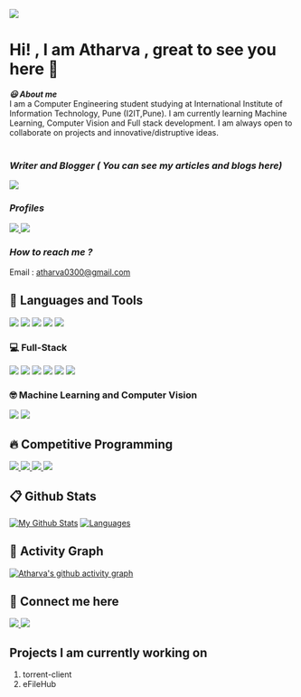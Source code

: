 ![](https://komarev.com/ghpvc/?username=atharva0300&label=Profile+Views&color=blue&style=flat)

# **Hi! , I am Atharva , great to see you here 👋**
                                                               
***:smiley: About me***
<br/>
I am a Computer Engineering student studying at International Institute of Information Technology, Pune (I2IT,Pune). I am currently learning Machine Learning, Computer Vision and Full stack development. I am always open to collaborate on projects and innovative/distruptive ideas.<br/><br/>

### <i>Writer and Blogger ( You can see my articles and blogs here)</i>
<a href="https://dev.to/atharva0300">
<img src="https://img.shields.io/badge/-Dev.to-orange?style=for-the-badge&logo=devdotto">
</a>
<br/>

### <i>Profiles</i> 
<a href="https://auth.geeksforgeeks.org/user/atharvapc20021/profile">
<img src="https://img.shields.io/badge/-GeeksForGeeks-grey?style=for-the-badge&logo=geeksforgeeks">
</a>
<a href="https://www.hackerrank.com/atharva0300">
<img src="https://img.shields.io/badge/-Hackerrank-purple?style=for-the-badge&logo=hackerrank">
</a>
<br/>

### <i>How to reach me ?</i> 
Email : atharva0300@gmail.com


## **:wrench: Languages and Tools** 
<div>
<img src="https://img.shields.io/badge/-Python-orange?style=for-the-badge&logo=python">
<img src="https://img.shields.io/badge/-C%2B%2B-black?style=for-the-badge&logo=cplusplus">
<img src="https://img.shields.io/badge/-THREEjs-black?style=for-the-badge&logo=threedotjs" />
<img src="https://img.shields.io/badge/-Markdown-pink?style=for-the-badge&logo=markdown"/>
<img src="https://img.shields.io/badge/-WebGL-brown?style=for-the-badge&logo=webgl">
</div>

### 💻 Full-Stack
<div>
<img src="https://img.shields.io/badge/-HTML-greeb?style=for-the-badge&logo=html5">
<img src="https://img.shields.io/badge/-CSS-blue?style=for-the-badge&logo=css3">
<img src="https://img.shields.io/badge/-Javascript-lightgrey?style=for-the-badge&logo=javascript">
<img src="https://img.shields.io/badge/-Reactjs-black?style=for-the-badge&logo=react">
<img src="https://img.shields.io/badge/-Nodejs-grey?style=for-the-badge&logo=nodedotjs">
<img src="https://img.shields.io/badge/-Expressjs-maroon?style=for-the-badge&logo=express">
  </div>
  
### 🤓 Machine Learning and Computer Vision
<div>
<img src="https://img.shields.io/badge/-Tensorflow-black?style=for-the-badge&logo=tensorflow"/>
<img src="https://img.shields.io/badge/-OpenCV-yellow?style=for-the-badge&logo=opencv"/>
  </div>
  
## 🔥 Competitive Programming
<a href="https://www.codechef.com/users/atharva0300">
<img src="https://img.shields.io/badge/-Codechef-brown?style=for-the-badge&logo=codechef">
</a>
<a href="https://codeforces.com/profile/atharva0300">
<img src="https://img.shields.io/badge/-Codeforces-lightgrey?style=for-the-badge&logo=codeforces">
</a>
<a href="https://www.spoj.com/users/atharva0300">
<img src="https://img.shields.io/badge/-SPOJ-brightgreen?style=for-the-badge&logo=spoj">
</a>
<a href="https://atcoder.jp/users/atharva0300">
<img src="https://img.shields.io/badge/-AtCoder-orange?style=for-the-badge&logo=atcoder">
</a>
<br/>

</a>


## 📋 **Github Stats**
[![My Github Stats](https://github-readme-stats.vercel.app/api?username=atharva0300&show_provate=true&theme=algolia&show_icons=true&show_owner=true)](https://github.com/atharva0300/github-readme-stats)
[![Languages](https://github-readme-stats.vercel.app/api/top-langs/?username=atharva0300&theme=algolia&card_width=445&lang_count=8&layout=compact)](https://github.com/atharva0300/github-readme-stats)

## 👊 Activity Graph
[![Atharva's github activity graph](https://activity-graph.herokuapp.com/graph?username=atharva0300&theme=react-dark)](https://github.com/ashutosh00710/github-readme-activity-graph)

 
## **🔗 Connect me here**
<a href="https://twitter.com/iamatharvap" >
<img src="https://img.icons8.com/color/35/000000/twitter--v1.png">
</a>
<a href="https://github.com/atharva0300">
<img src="https://img.icons8.com/ios-glyphs/35/000000/github.png">
</a>

## Projects I am currently working on 
1. torrent-client
2. eFileHub
